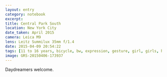 ```yaml
--- 
layout: entry
category: notebook
excerpt:
title: Central Park South
location: New York City
date_taken: April 2015
camera: Leica M9
lens: Leitz Summilux 35mm f/1.4
date: 2015-04-09 20:54:22
tags: [11 to 16 years, bicycle, bw, expression, gesture, girl, girls, hair, halo, hand, handbag, happy, mischievious, park, road, shy, smile, sun, sunlight, walk]
image: GRS-20150406-173937
---
```

Daydreamers welcome.